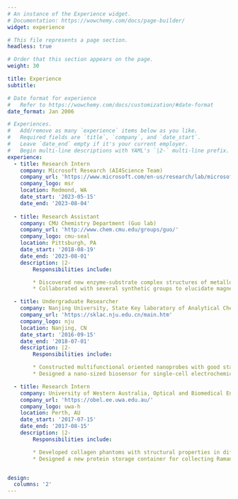 ```yaml
---
# An instance of the Experience widget.
# Documentation: https://wowchemy.com/docs/page-builder/
widget: experience

# This file represents a page section.
headless: true

# Order that this section appears on the page.
weight: 30

title: Experience
subtitle:

# Date format for experience
#   Refer to https://wowchemy.com/docs/customization/#date-format
date_format: Jan 2006

# Experiences.
#   Add/remove as many `experience` items below as you like.
#   Required fields are `title`, `company`, and `date_start`.
#   Leave `date_end` empty if it's your current employer.
#   Begin multi-line descriptions with YAML's `|2-` multi-line prefix.
experience:
  - title: Research Intern
    company: Microsoft Research (AI4Science Team)
    company_url: 'https://www.microsoft.com/en-us/research/lab/microsoft-research-ai4science/'
    company_logo: msr
    location: Redmond, WA
    date_start: '2023-05-15'
    date_end: '2023-08-04'
    
  - title: Research Assistant 
    company: CMU Chemistry Department (Guo lab)
    company_url: 'http://www.chem.cmu.edu/groups/guo/'
    company_logo: cmu-seal 
    location: Pittsburgh, PA
    date_start: '2018-08-19'
    date_end: '2023-08-01'
    description: |2-
        Responsibilities include:

        * Discovered new enzyme-substrate complex structures of metalloenzymes with Alphafold2, AutoDock, and investigated substrate binding modes with molecular dynamics (MD) simulation.
        * Collaborated with several synthetic groups to elucidate magnetic and electronic structures of model complexes by utilizing Density Functional Theory(DFT) calculations and advanced spectroscopic methods(Mössbauer, EPR, NRVS).

  - title: Undergraduate Researcher
    company: Nanjing University, State Key laboratory of Analytical Chemistry for Life Science
    company_url: 'https://sklac.nju.edu.cn/main.htm'
    company_logo: nju
    location: Nanjing, CN
    date_start: '2016-09-15'
    date_end: '2018-07-01'
    description: |2-
        Responsibilities include:

        * Constructed multifunctional oriented nanoprobes with good stability and excellent optical properties by combining noble metal nanoparticles with asymmetric modification, and applied them to dark field imaging technology.
        * Designed a nano-sized biosensor for single-cell electrochemical analyses and investigated giant magnetic field effects on the electrochemiluminescence(ECL) of bipolar electrodes.

  - title: Research Intern
    company: University of Western Australia, Optical and Biomedical Engineering Lab
    company_url: 'https://obel.ee.uwa.edu.au/'
    company_logo: uwa-h
    location: Perth, AU
    date_start: '2017-07-15'
    date_end: '2017-08-15'
    description: |2-
        Responsibilities include:

        * Developed collagen phantoms with structural properties in different regions as a representation of tissue and studied functional imaging using fiber-optic needle probes on Raman spectroscopy.
        * Designed a new protein storage container for collecting Raman signals with a 3D printer and Solidworks software. 


design:
  columns: '2'
---
```

